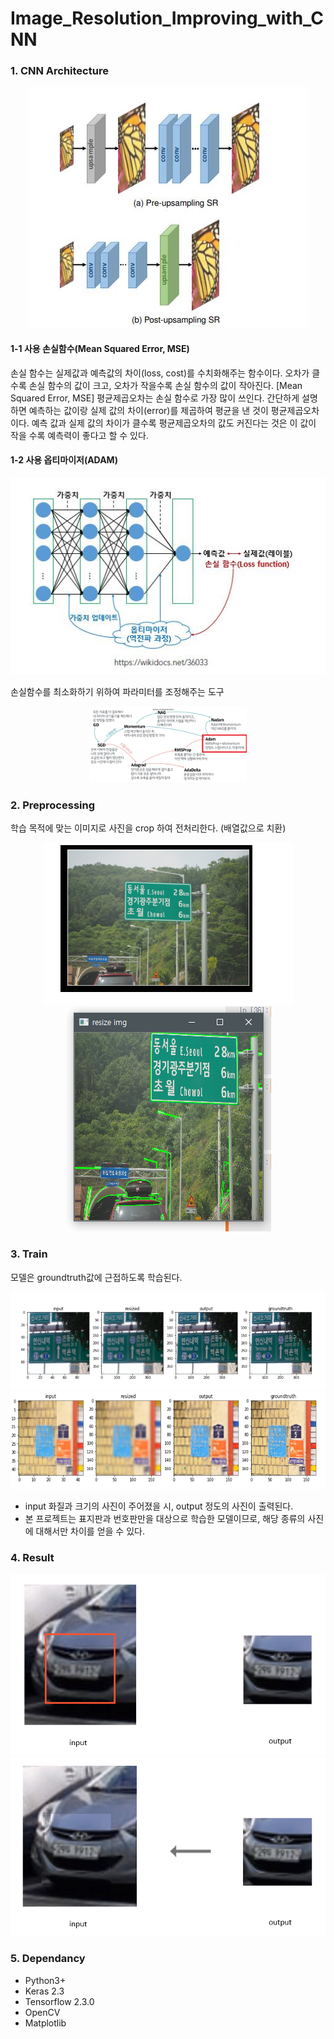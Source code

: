 # Image_Resolution_Improving_with_CNN
### 1. CNN Architecture
<div align="center" width="80%" height="5%">
	<img src="./Project-SRservice/Document/CNN layer.JPG"/>
</div>

#### 1-1 사용 손실함수(Mean Squared Error, MSE)
손실 함수는 실제값과 예측값의 차이(loss, cost)를 수치화해주는 함수이다.
오차가 클수록 손실 함수의 값이 크고, 오차가 작을수록 손실 함수의 값이 작아진다.
[Mean Squared Error, MSE]
평균제곱오차는 손실 함수로 가장 많이 쓰인다. 간단하게 설명하면 예측하는 값이랑 실제 값의 차이(error)를 제곱하여 평균을 낸 것이 평균제곱오차이다. 
예측 값과 실제 값의 차이가 클수록 평균제곱오차의 값도 커진다는 것은 이 값이 작을 수록 예측력이 좋다고 할 수 있다.

#### 1-2 사용 옵티마이저(ADAM)
<div align="center" "80%" height="5%">
	<img src="./Project-SRservice/Document/Optimizer.JPG" width="inherit"/>

</div>

손실함수를 최소화하기 위하여 파라미터를 조정해주는 도구
<div align="center" "80%" height="5%">
	<img src="./Project-SRservice/Document/Adam_Optimizer.png" width="50%"/>
</div>

### 2. Preprocessing 
학습 목적에 맞는 이미지로 사진을 crop 하여 전처리한다.
(배열값으로 치환)

<div align="center" "80%" height="5%">
	<img src="./Project-SRservice/Document/train_image.png"/>
	<img src="./Project-SRservice/Document/preprocessing_image.png"/>
</div>

### 3. Train
모델은 groundtruth값에 근접하도록 학습된다.
<div align="center" "80%" height="5%">
	<img src="./Project-SRservice/Document/train_result.png" width="inherit"/>
	<img src="./Project-SRservice/Document/train_result2.png" width="inherit"/>
</div>

- input 화질과 크기의 사진이 주어졌을 시, output 정도의 사진이 출력된다.
- 본 프로젝트는 표지판과 번호판만을 대상으로 학습한 모델이므로, 해당 종류의 사진에 대해서만 차이를 얻을 수 있다.
  
### 4. Result
<div align="center" "80%" height="5%">
	<img src="./Project-SRservice/Document/test_result1.png" width="inherit"/>
	<img src="./Project-SRservice/Document/test_result2.png" width="inherit"/>
</div>

  
### 5. Dependancy
- Python3+
- Keras 2.3
- Tensorflow 2.3.0
- OpenCV
- Matplotlib
